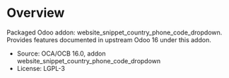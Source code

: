 # Overview

Packaged Odoo addon: website_snippet_country_phone_code_dropdown. Provides features documented in upstream Odoo 16 under this addon.

- Source: OCA/OCB 16.0, addon website_snippet_country_phone_code_dropdown
- License: LGPL-3
